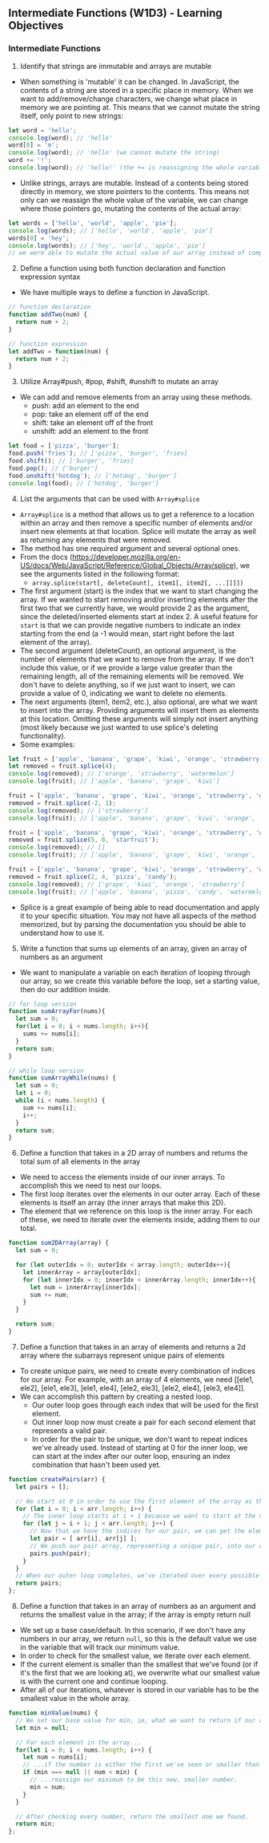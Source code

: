 ## Intermediate Functions (W1D3) - Learning Objectives

### Intermediate Functions
1. Identify that strings are immutable and arrays are mutable
- When something is 'mutable' it can be changed. In JavaScript, the contents of a string are stored in a specific place in memory. When we want to add/remove/change characters, we change what place in memory we are pointing at. This means that we cannot mutate the string itself, only point to new strings:
```js
let word = 'hello';
console.log(word); // 'hello'
word[0] = 'm';
console.log(word); // 'hello' (we cannot mutate the string)
word += '!';
console.log(word); // 'hello!' (the += is reassigning the whole variable `word` to a new string of 'hello' + '!', or 'hello!')
```
- Unlike strings, arrays are mutable. Instead of a contents being stored directly in memory, we store pointers to the contents. This means not only can we reassign the whole value of the variable, we can change where those pointers go, mutating the contents of the actual array:
```js
let words = ['hello', 'world', 'apple', 'pie'];
console.log(words); // ['hello', 'world', 'apple', 'pie']
words[0] = 'hey';
console.log(words); // ['hey', 'world', 'apple', 'pie']
// we were able to mutate the actual value of our array instead of completely reassigning
```

2. Define a function using both function declaration and function expression syntax
- We have multiple ways to define a function in JavaScript.
```js
// function declaration
function addTwo(num) {
  return num + 2;
}

// function expression
let addTwo = function(num) {
  return num + 2;
}
```

3. Utilize Array#push, #pop, #shift, #unshift to mutate an array
- We can add and remove elements from an array using these methods.
  - push: add an element to the end
  - pop: take an element off of the end
  - shift: take an element off of the front
  - unshift: add an element to the front
```js
let food = ['pizza', 'burger'];
food.push('fries'); // ['pizza', 'burger', 'fries]
food.shift(); // ['burger', 'fries]
food.pop(); // ['burger']
food.unshift('hotdog'); // ['hotdog', 'burger']
console.log(food); // ['hotdog', 'burger']
```

4. List the arguments that can be used with `Array#splice`
- `Array#splice` is a method that allows us to get a reference to a location within an array and then remove a specific number of elements and/or insert new elements at that location. Splice will mutate the array as well as returning any elements that were removed.
- The method has one required argument and several optional ones.
- From the docs (https://developer.mozilla.org/en-US/docs/Web/JavaScript/Reference/Global_Objects/Array/splice), we see the arguments listed in the following format:
  - `array.splice(start[, deleteCount[, item1[, item2[, ...]]]])`
- The first argument (start) is the index that we want to start changing the array. If we wanted to start removing and/or inserting elements after the first two that we currently have, we would provide 2 as the argument, since the deleted/inserted elements start at index 2. A useful feature for `start` is that we can provide negative numbers to indicate an index starting from the end (a -1 would mean, start right before the last element of the array).
- The second argument (deleteCount), an optional argument, is the number of elements that we want to remove from the array. If we don't include this value, or if we provide a large value greater than the remaining length, all of the remaining elements will be removed. We don't have to delete anything, so if we just want to insert, we can provide a value of 0, indicating we want to delete no elements.
- The next arguments (item1, item2, etc.), also optional, are what we want to insert into the array. Providing arguments will insert them as elements at this location. Omitting these arguments will simply not insert anything (most likely because we just wanted to use splice's deleting functionality).
- Some examples:
```js
let fruit = ['apple', 'banana', 'grape', 'kiwi', 'orange', 'strawberry', 'watermelon'];
let removed = fruit.splice(4);
console.log(removed); // ['orange', 'strawberry', 'watermelon']
console.log(fruit); // ['apple', 'banana', 'grape', 'kiwi']

fruit = ['apple', 'banana', 'grape', 'kiwi', 'orange', 'strawberry', 'watermelon'];
removed = fruit.splice(-2, 1);
console.log(removed); // ['strawberry']
console.log(fruit); // ['apple', 'banana', 'grape', 'kiwi', 'orange', 'watermelon']

fruit = ['apple', 'banana', 'grape', 'kiwi', 'orange', 'strawberry', 'watermelon'];
removed = fruit.splice(5, 0, 'starfruit');
console.log(removed); // []
console.log(fruit); // ['apple', 'banana', 'grape', 'kiwi', 'orange', 'starfruit', 'strawberry', 'watermelon']

fruit = ['apple', 'banana', 'grape', 'kiwi', 'orange', 'strawberry', 'watermelon'];
removed = fruit.splice(2, 4, 'pizza', 'candy');
console.log(removed); // ['grape', 'kiwi', 'orange', 'strawberry']
console.log(fruit); // ['apple', 'banana', 'pizza', 'candy', 'watermelon']
```
- Splice is a great example of being able to read documentation and apply it to your specific situation. You may not have all aspects of the method memorized, but by parsing the documentation you should be able to understand how to use it.

5. Write a function that sums up elements of an array, given an array of numbers as an argument
- We want to manipulate a variable on each iteration of looping through our array, so we create this variable before the loop, set a starting value, then do our addition inside.
```js
// for loop version
function sumArrayFor(nums){
  let sum = 0;
  for(let i = 0; i < nums.length; i++){
    sums += nums[i];
  }
  return sum;
}

// while loop version
function sumArrayWhile(nums) {
  let sum = 0;
  let i = 0;
  while (i < nums.length) {
    sum += nums[i];
    i++;
  }
  return sum;
}
```

6. Define a function that takes in a 2D array of numbers and returns the total sum of all elements in the array
- We need to access the elements inside of our inner arrays. To accomplish this we need to nest our loops.
- The first loop iterates over the elements in our outer array. Each of these elements is itself an array (the inner arrays that make this 2D).
- The element that we reference on this loop is the inner array. For each of these, we need to iterate over the elements inside, adding them to our total.
```js
function sum2DArray(array) {
  let sum = 0;

  for (let outerIdx = 0; outerIdx < array.length; outerIdx++){
    let innerArray = array[outerIdx];
    for (let innerIdx = 0; innerIdx < innerArray.length; innerIdx++){
      let num = innerArray[innerIdx];
      sum += num;
    }
  }

  return sum;
}
```

7. Define a function that takes in an array of elements and returns a 2d array where the subarrays represent unique pairs of elements
- To create unique pairs, we need to create every combination of indices for our array. For example, with an array of 4 elements, we need [[ele1, ele2], [ele1, ele3], [ele1, ele4], [ele2, ele3], [ele2, ele4], [ele3, ele4]].
- We can accomplish this pattern by creating a nested loop.
  - Our outer loop goes through each index that will be used for the first element.
  - Out inner loop now must create a pair for each second element that represents a valid pair.
  - In order for the pair to be unique, we don't want to repeat indices we've already used. Instead of starting at 0 for the inner loop, we can start at the index after our outer loop, ensuring an index combination that hasn't been used yet.
```js
function createPairs(arr) {
  let pairs = [];

  // We start at 0 in order to use the first element of the array as the starting element
  for (let i = 0; i < arr.length; i++) {
    // The inner loop starts at i + 1 because we want to start at the next element in the array, ensuring no pair repetition
    for (let j = i + 1; j < arr.length; j++) {
      // Now that we have the indices for our pair, we can get the elements and create an array with them
      let pair = [ arr[i], arr[j] ];
      // We push our pair array, representing a unique pair, into our overall pairs array that we are tracking across iterations
      pairs.push(pair);
    }
  }
  // When our outer loop completes, we've iterated over every possible combination and can return our 2d pairs
  return pairs;
};
```

8. Define a function that takes in an array of numbers as an argument and returns the smallest value in the array; if the array is empty return null
- We set up a base case/default. In this scenario, if we don't have any numbers in our array, we return `null`, so this is the default value we use in the variable that will track our minimum value.
- In order to check for the smallest value, we iterate over each element.
- If the current element is smaller than the smallest that we've found (or if it's the first that we are looking at), we overwrite what our smallest value is with the current one and continue looping.
- After all of our iterations, whatever is stored in our variable has to be the smallest value in the whole array.
```js
function minValue(nums) {
  // We set our base value for min, ie, what we want to return if our array is empty
  let min = null;

  // For each element in the array...
  for(let i = 0; i < nums.length; i++) {
    let num = nums[i];
    // ...if the number is either the first we've seen or smaller than our minimum...
    if (min === null || num < min) {
      // ...reassign our minimum to be this new, smaller number.
      min = num;
    }
  }

  // After checking every number, return the smallest one we found.
  return min;
};
```
